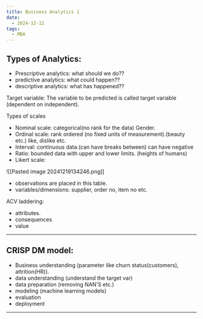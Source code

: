 ```yaml
---
title: Business Analytics 1
date:
  - 2024-12-12
tags:
  - MBA
---
```

## Types of Analytics:

- Prescriptive analytics: what should we do??
- predictive analytics: what could happen??
- descriptive analytics: what has happened??

Target variable:
The variable to be predicted is called target variable (dependent on independent).

Types of scales
- Nominal scale: categorical(no rank for the data) Gender.
- Ordinal scale: rank ordered (no fixed units of measurement).(beauty etc.) like, dislike etc.
- Interval: continuous data.(can have breaks between) can have negative
- Ratio: bounded data with upper and lower limits. (heights of  humans)
- Likert scale: 

![[Pasted image 20241219134246.png]]

- observations are placed in this table.
- variables/dimensions: supplier, order no, item no etc.




ACV laddering:
- attributes.
- consequences
- value

---

## CRISP DM model:

- Business understanding (parameter like churn status(customers), attrition(HR)).
- data understanding (understand the target var)
- data preparation (removing NAN'S etc.)
- modeling (machine learning models)
- evaluation 
- deployment

---



